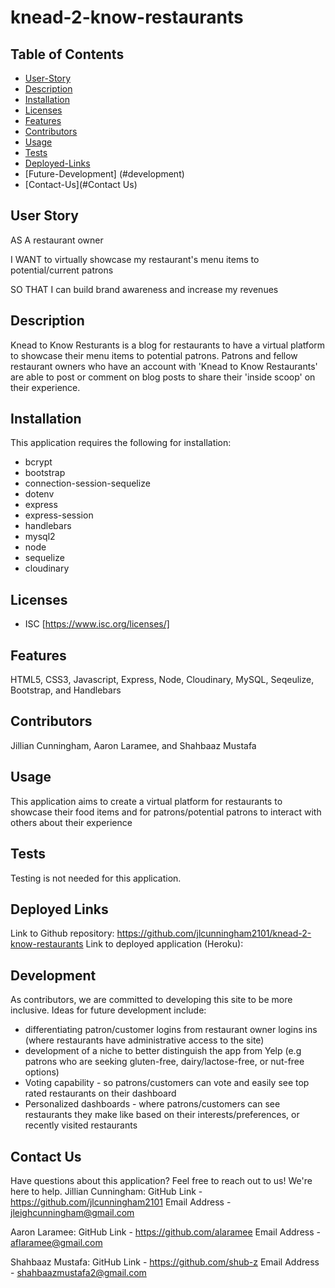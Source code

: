 # knead-2-know-restaurants

## Table of Contents

- [User-Story](#user-story)
- [Description](#description)
- [Installation](#installation)
- [Licenses](#licenses)
- [Features](#features)
- [Contributors](#contributors)
- [Usage](#usage)
- [Tests](#tests)
- [Deployed-Links](#links)
- [Future-Development] (#development)
- [Contact-Us](#Contact Us)

## User Story

AS A restaurant owner

I WANT to virtually showcase my restaurant's menu items to potential/current patrons

SO THAT I can build brand awareness and increase my revenues

## Description

Knead to Know Resturants is a blog for restaurants to have a virtual platform to showcase their menu items to potential patrons. Patrons and fellow restaurant owners who have an account with 'Knead to Know Restaurants' are able to post or comment on blog posts to share their 'inside scoop' on their experience.

## Installation

This application requires the following for installation:

- bcrypt
- bootstrap
- connection-session-sequelize
- dotenv
- express
- express-session
- handlebars
- mysql2
- node
- sequelize
- cloudinary

## Licenses

- ISC [https://www.isc.org/licenses/]

## Features

HTML5, CSS3, Javascript, Express, Node, Cloudinary, MySQL, Seqeulize, Bootstrap, and Handlebars

## Contributors

Jillian Cunningham, Aaron Laramee, and Shahbaaz Mustafa

## Usage

This application aims to create a virtual platform for restaurants to showcase their food items and for patrons/potential patrons to interact with others about their experience

## Tests

Testing is not needed for this application.

## Deployed Links

Link to Github repository: https://github.com/jlcunningham2101/knead-2-know-restaurants
Link to deployed application (Heroku):

## Development

As contributors, we are committed to developing this site to be more inclusive. Ideas for future development include:

- differentiating patron/customer logins from restaurant owner logins ins (where restaurants have administrative access to the site)
- development of a niche to better distinguish the app from Yelp (e.g patrons who are seeking gluten-free, dairy/lactose-free, or nut-free options)
- Voting capability - so patrons/customers can vote and easily see top rated restaurants on their dashboard
- Personalized dashboards - where patrons/customers can see restaurants they make like based on their interests/preferences, or recently visited restaurants

## Contact Us

Have questions about this application? Feel free to reach out to us! We're here to help.
Jillian Cunningham:
GitHub Link - https://github.com/jlcunningham2101
Email Address - jleighcunningham@gmail.com

Aaron Laramee:
GitHub Link - https://github.com/alaramee
Email Address - aflaramee@gmail.com

Shahbaaz Mustafa:
GitHub Link - https://github.com/shub-z
Email Address - shahbaazmustafa2@gmail.com
